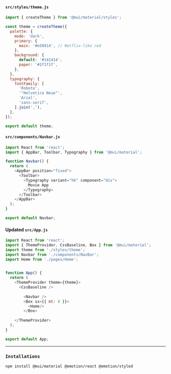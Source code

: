 #### `src/styles/theme.js`

```js
import { createTheme } from '@mui/material/styles';

const theme = createTheme({
  palette: {
    mode: 'dark',
    primary: {
      main: '#e50914', // Netflix-like red
    },
    background: {
      default: '#141414',
      paper: '#1f1f1f',
    },
  },
  typography: {
    fontFamily: [
      'Roboto',
      '"Helvetica Neue"',
      'Arial',
      'sans-serif',
    ].join(','),
  },
});

export default theme;
```


#### `src/components/Navbar.js`

```js
import React from 'react';
import { AppBar, Toolbar, Typography } from '@mui/material';

function Navbar() {
  return (
    <AppBar position="fixed">
      <Toolbar>
        <Typography variant="h6" component="div">
          Movie App
        </Typography>
      </Toolbar>
    </AppBar>
  );
}

export default Navbar;
```


#### Updated `src/App.js`

```js
import React from 'react';
import { ThemeProvider, CssBaseline, Box } from '@mui/material';
import theme from './styles/theme';
import Navbar from './components/NavBar';
import Home from './pages/Home';


function App() {
  return (
    <ThemeProvider theme={theme}>
      <CssBaseline />
   
        <Navbar />
        <Box sx={{ mt: 8 }}>
          <Home/>
        </Box>
    
    </ThemeProvider>
  );
}

export default App;
```
---
### `Installations`

`npm install @mui/material @emotion/react @emotion/styled`

